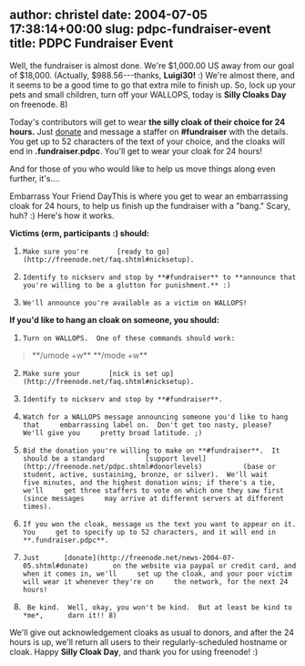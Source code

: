author: christel
date: 2004-07-05 17:38:14+00:00
slug: pdpc-fundraiser-event
title: PDPC Fundraiser Event
---
Well, the fundraiser is almost done.  We're $1,000.00 US away from our goal of $18,000.  (Actually, $988.56---thanks, **Luigi30!** :) We're almost there, and it seems to be a good time to go that extra mile to finish up.  So, lock up your pets and small children, turn off your WALLOPS, today is **Silly Cloaks Day** on freenode. 8)

Today's contributors will get to wear **the silly cloak of their choice for 24 hours.** Just  [donate](http://freenode.net/news-2004-07-05.shtml#donate)  and message a staffer on **#fundraiser** with the details. You get up to 52 characters of the text of your choice, and the cloaks will end in **.fundraiser.pdpc**. You'll get to wear your cloak for 24 hours!

And for those of you who would like to help us move things along even further, it's....



Embarrass Your Friend DayThis is where you get to wear an embarrassing cloak for 24 hours, to help us finish up the fundraiser with a "bang." Scary, huh? :) Here's how it works.

**Victims (erm, participants :) should:**



	
  1.     Make sure you're       [ready to go](http://freenode.net/faq.shtml#nicksetup).

	
  2.     Identify to nickserv and stop by **#fundraiser** to **announce that     you're willing to be a glutton for punishment.** :)

	
  3.     We'll announce you're available as a victim on WALLOPS!



**If you'd like to hang an cloak on someone, you should:**



	
  1.     Turn on WALLOPS.  One of these commands should work:


<blockquote>      **/umode +w**
**/mode <yournick> +w**</blockquote>




	
  2.     Make sure your       [nick is set up](http://freenode.net/faq.shtml#nicksetup).

	
  3.     Identify to nickserv and stop by **#fundraiser**.

	
  4.     Watch for a WALLOPS message announcing someone you'd like to hang that     embarrassing label on.  Don't get too nasty, please?  We'll give you     pretty broad latitude. ;)

	
  5.     Bid the donation you're willing to make on **#fundraiser**.  It     should be a standard          [support level](http://freenode.net/pdpc.shtml#donorlevels)          (base or student, active, sustaining, bronze, or silver).  We'll wait     five minutes, and the highest donation wins; if there's a tie, we'll     get three staffers to vote on which one they saw first (since messages     may arrive at different servers at different times).

	
  6.     If you won the cloak, message us the text you want to appear on it.  You     get to specify up to 52 characters, and it will end in     **.fundraiser.pdpc**.

	
  7.     Just      [donate](http://freenode.net/news-2004-07-05.shtml#donate)      on the website via paypal or credit card, and when it comes in, we'll     set up the cloak, and your poor victim will wear it whenever they're on     the network, for the next 24 hours!

	
  8.      Be kind.  Well, okay, you won't be kind.  But at least be kind to *me*,      darn it!! 8)


We'll give out acknowledgement cloaks as usual to donors, and after the 24 hours is up, we'll return all users to their regularly-scheduled hostname or cloak.  Happy **Silly Cloak Day**, and thank you for using freenode! :)  
